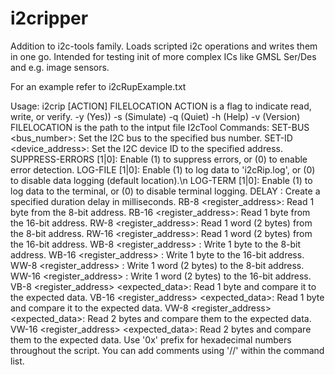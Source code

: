 # i2cripper
Addition to i2c-tools family. Loads scripted i2c operations and writes them in one go. Intended for testing init of more complex ICs like GMSL Ser/Des and e.g. image sensors.

For an example refer to i2cRupExample.txt

Usage: i2crip [ACTION] FILELOCATION
  ACTION is a flag to indicate read, write, or verify.
    -y (Yes))
    -s (Simulate)
    -q (Quiet)
    -h (Help)
    -v (Version)
  FILELOCATION is the path to the intput file
I2cTool Commands:
  SET-BUS <bus_number>: Set the I2C bus to the specified bus number.
  SET-ID <device_address>: Set the I2C device ID to the specified address.
  SUPPRESS-ERRORS [1|0]: Enable (1) to suppress errors, or (0) to enable error detection.
  LOG-FILE [1|0]: Enable (1) to log data to 'i2cRip.log', or (0) to disable data logging (default location).\n
  LOG-TERM [1|0]: Enable (1) to log data to the terminal, or (0) to disable terminal logging.
  DELAY <milliseconds>: Create a specified duration delay in milliseconds.
  RB-8 <register_address>: Read 1 byte from the 8-bit address.
  RB-16 <register_address>: Read 1 byte from the 16-bit address.
  RW-8 <register_address>: Read 1 word (2 bytes) from the 8-bit address.
  RW-16 <register_address>: Read 1 word (2 bytes) from the 16-bit address.
  WB-8 <register_address> <data>: Write 1 byte to the 8-bit address.
  WB-16 <register_address> <data>: Write 1 byte to the 16-bit address.
  WW-8 <register_address> <data>: Write 1 word (2 bytes) to the 8-bit address.
  WW-16 <register_address> <data>: Write 1 word (2 bytes) to the 16-bit address.
  VB-8 <register_address> <expected_data>: Read 1 byte and compare it to the expected data.
  VB-16 <register_address> <expected_data>: Read 1 byte and compare it to the expected data.
  VW-8 <register_address> <expected_data>: Read 2 bytes and compare them to the expected data.
  VW-16 <register_address> <expected_data>: Read 2 bytes and compare them to the expected data.
  Use '0x' prefix for hexadecimal numbers throughout the script.
  You can add comments using '//' within the command list.
